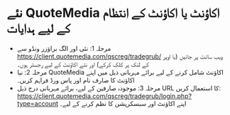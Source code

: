 # نئے QuoteMedia اکاؤنٹ یا اکاؤنٹ کے انتظام کے لیے ہدایات
- مرحلہ 1: نئی اور الگ براؤزر ونڈو سے https://client.quotemedia.com/qscreg/tradegrub/ ویب سائٹ پر جائیں (یا اوپر کے لنک پر کلک کرکے) اور نئے اکاؤنٹ کے لیے رجسٹر ہوں۔ 
- مرحلہ 2: نیا QuoteMedia اکاؤنٹ شامل کرنے کے لیے برائے مہربانی ذیل میں اپنے اکاؤنٹ کا صارف نام اور پاس ورڈ فراہم کریں۔
- مرحلہ 3: موجودہ صارفین کے لیے، برائے مہربانی درج ذیل URL کا استعمال کریں: https://client.quotemedia.com/qscreg/tradegrub/login.php?type=account اپنے اکاؤنٹ اور سبسکرپشن کا نظم کرنے کے لیے۔
